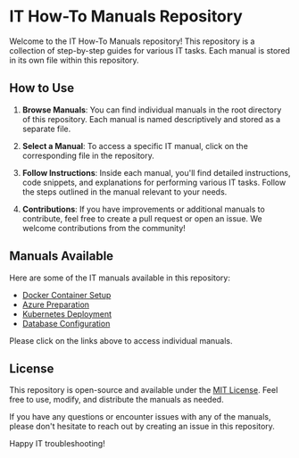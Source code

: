 # IT How-To Manuals Repository

Welcome to the IT How-To Manuals repository! This repository is a collection of step-by-step guides for various IT tasks. Each manual is stored in its own file within this repository.

## How to Use

1. **Browse Manuals**: You can find individual manuals in the root directory of this repository. Each manual is named descriptively and stored as a separate file.

2. **Select a Manual**: To access a specific IT manual, click on the corresponding file in the repository.

3. **Follow Instructions**: Inside each manual, you'll find detailed instructions, code snippets, and explanations for performing various IT tasks. Follow the steps outlined in the manual relevant to your needs.

4. **Contributions**: If you have improvements or additional manuals to contribute, feel free to create a pull request or open an issue. We welcome contributions from the community!

## Manuals Available

Here are some of the IT manuals available in this repository:

- [Docker Container Setup](docker-container-setup.md)
- [Azure Preparation](azure-preparation.md)
- [Kubernetes Deployment](kubernetes-deployment.md)
- [Database Configuration](database-configuration.md)

Please click on the links above to access individual manuals.

## License

This repository is open-source and available under the [MIT License](LICENSE). Feel free to use, modify, and distribute the manuals as needed.

If you have any questions or encounter issues with any of the manuals, please don't hesitate to reach out by creating an issue in this repository.

Happy IT troubleshooting!
